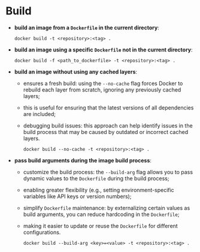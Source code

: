 # Build

- **build an image from a `Dockerfile` in the current directory**:

    ```commandline
    docker build -t <repository>:<tag> .
    ```  

- **build an image using a specific `Dockerfile` not in the current directory**:

    ```commandline
    docker build -f <path_to_dockerfile> -t <repository>:<tag> .
    ```
  
- **build an image without using any cached layers**:
  - ensures a fresh build: using the `--no-cache` flag forces Docker to rebuild each layer from scratch, ignoring any previously cached layers;
  - this is useful for ensuring that the latest versions of all dependencies are included;
  - debugging build issues: this approach can help identify issues in the build process that may be caused by outdated or incorrect cached layers.

      ```commandline
      docker build --no-cache -t <repository>:<tag> .
      ```  
  

- **pass build arguments during the image build process**:
  - customize the build process: the `--build-arg` flag allows you to pass dynamic values to the `Dockerfile` during the build process;
  - enabling greater flexibility (e.g., setting environment-specific variables like API keys or version numbers);
  - simplify `Dockerfile` maintenance: by externalizing certain values as build arguments, you can reduce hardcoding in the `Dockerfile`;
  - making it easier to update or reuse the `Dockerfile` for different configurations.

      ```commandline
      docker build --build-arg <key>=<value> -t <repository>:<tag> .
      ```
